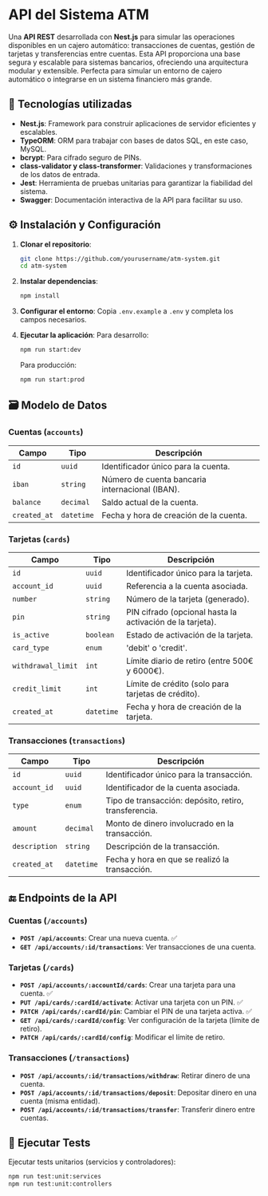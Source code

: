 # API del Sistema ATM

Una **API REST** desarrollada con **Nest.js** para simular las operaciones disponibles en un cajero automático: transacciones de cuentas, gestión de tarjetas y transferencias entre cuentas. Esta API proporciona una base segura y escalable para sistemas bancarios, ofreciendo una arquitectura modular y extensible. Perfecta para simular un entorno de cajero automático o integrarse en un sistema financiero más grande.

## 🚀 Tecnologías utilizadas

- **Nest.js**: Framework para construir aplicaciones de servidor eficientes y escalables.
- **TypeORM**: ORM para trabajar con bases de datos SQL, en este caso, MySQL.
- **bcrypt**: Para cifrado seguro de PINs.
- **class-validator y class-transformer**: Validaciones y transformaciones de los datos de entrada.
- **Jest**: Herramienta de pruebas unitarias para garantizar la fiabilidad del sistema.
- **Swagger**: Documentación interactiva de la API para facilitar su uso.

## ⚙️ Instalación y Configuración

1. **Clonar el repositorio**:

    ```bash
    git clone https://github.com/yourusername/atm-system.git
    cd atm-system
    ```

2. **Instalar dependencias**:

    ```bash
    npm install
    ```

3. **Configurar el entorno**:
   Copia `.env.example` a `.env` y completa los campos necesarios.

4. **Ejecutar la aplicación**:
   Para desarrollo:

    ```bash
    npm run start:dev
    ```

    Para producción:

    ```bash
    npm run start:prod
    ```

## 🗃️ Modelo de Datos

### Cuentas (`accounts`)

| Campo        | Tipo       | Descripción                                     |
| ------------ | ---------- | ----------------------------------------------- |
| `id`         | `uuid`     | Identificador único para la cuenta.             |
| `iban`       | `string`   | Número de cuenta bancaria internacional (IBAN). |
| `balance`    | `decimal`  | Saldo actual de la cuenta.                      |
| `created_at` | `datetime` | Fecha y hora de creación de la cuenta.          |

### Tarjetas (`cards`)

| Campo              | Tipo       | Descripción                                               |
| ------------------ | ---------- | --------------------------------------------------------- |
| `id`               | `uuid`     | Identificador único para la tarjeta.                      |
| `account_id`       | `uuid`     | Referencia a la cuenta asociada.                          |
| `number`           | `string`   | Número de la tarjeta (generado).                          |
| `pin`              | `string`   | PIN cifrado (opcional hasta la activación de la tarjeta). |
| `is_active`        | `boolean`  | Estado de activación de la tarjeta.                       |
| `card_type`        | `enum`     | 'debit' o 'credit'.                                       |
| `withdrawal_limit` | `int`      | Límite diario de retiro (entre 500€ y 6000€).             |
| `credit_limit`     | `int`      | Límite de crédito (solo para tarjetas de crédito).        |
| `created_at`       | `datetime` | Fecha y hora de creación de la tarjeta.                   |

### Transacciones (`transactions`)

| Campo         | Tipo       | Descripción                                           |
| ------------- | ---------- | ----------------------------------------------------- |
| `id`          | `uuid`     | Identificador único para la transacción.              |
| `account_id`  | `uuid`     | Identificador de la cuenta asociada.                  |
| `type`        | `enum`     | Tipo de transacción: depósito, retiro, transferencia. |
| `amount`      | `decimal`  | Monto de dinero involucrado en la transacción.        |
| `description` | `string`   | Descripción de la transacción.                        |
| `created_at`  | `datetime` | Fecha y hora en que se realizó la transacción.        |

## 🔚 Endpoints de la API

### Cuentas (`/accounts`)

- **`POST /api/accounts`**: Crear una nueva cuenta. ✅
- **`GET /api/accounts/:id/transactions`**: Ver transacciones de una cuenta.

### Tarjetas (`/cards`)

- **`POST /api/accounts/:accountId/cards`**: Crear una tarjeta para una cuenta. ✅
- **`PUT /api/cards/:cardId/activate`**: Activar una tarjeta con un PIN. ✅
- **`PATCH /api/cards/:cardId/pin`**: Cambiar el PIN de una tarjeta activa. ✅
- **`GET /api/cards/:cardId/config`**: Ver configuración de la tarjeta (límite de retiro).
- **`PATCH /api/cards/:cardId/config`**: Modificar el límite de retiro.

### Transacciones (`/transactions`)

- **`POST /api/accounts/:id/transactions/withdraw`**: Retirar dinero de una cuenta.
- **`POST /api/accounts/:id/transactions/deposit`**: Depositar dinero en una cuenta (misma entidad).
- **`POST /api/accounts/:id/transactions/transfer`**: Transferir dinero entre cuentas.

## 🧪 Ejecutar Tests

Ejecutar tests unitarios (servicios y controladores):

```bash
npm run test:unit:services
npm run test:unit:controllers
```
